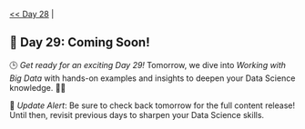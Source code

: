 [<< Day 28](../28_Time%20Series%20Forecasting/28_Time%20Series%20Forecasting.md) | <!--[Day 23 >>](../)-->
## 🚀 Day 29: Coming Soon!
🕒 *Get ready for an exciting Day 29!* Tomorrow, we dive into *Working with Big Data* with hands-on examples and insights to deepen your Data Science knowledge. 🔧✨

🔔 *Update Alert*: Be sure to check back tomorrow for the full content release! Until then, revisit previous days to sharpen your Data Science skills.

